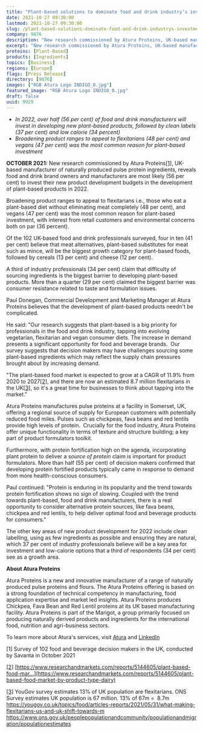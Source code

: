 ```yaml
---
title: "Plant-based solutions to dominate food and drink industry’s investment in new product development in 2022"
date: 2021-10-27 09:30:00
lastmod: 2021-10-27 09:30:00
slug: /plant-based-solutions-dominate-food-and-drink-industrys-investment-new-product-development
company: 9876
description: "New research commissioned by Atura Proteins, UK-based manufacturer of naturally produced pulse protein ingredients, reveals food and drink brand owners and manufacturers are most likely (56 per cent) to invest their new product development budgets in the development of plant-based products in 2022."
excerpt: "New research commissioned by Atura Proteins, UK-based manufacturer of naturally produced pulse protein ingredients, reveals food and drink brand owners and manufacturers are most likely (56 per cent) to invest their new product development budgets in the development of plant-based products in 2022."
proteins: [Plant-Based]
products: [Ingredients]
topics: [Business]
regions: [Europe]
flags: [Press Release]
directory: [9876]
images: ["RGB Atura Logo INDIGO_0.jpg"]
featured_image: "RGB Atura Logo INDIGO_0.jpg"
draft: false
uuid: 9929
---
```

-   *In 2022, over half (56 per cent) of food and drink manufacturers
    will invest in developing new plant-based products, followed by
    clean labels (37 per cent) and low calorie (34 percent)*
-   *Broadening product ranges to appeal to flexitarians (48 per cent)
    and vegans (47 per cent) was the most common reason for plant-based
    investment*

**OCTOBER 2021:** New research commissioned by Atura
Proteins[\[1\]](#_ftn1), UK-based manufacturer of naturally produced
pulse protein ingredients, reveals food and drink brand owners and
manufacturers are most likely (56 per cent) to invest their new product
development budgets in the development of plant-based products in 2022.

Broadening product ranges to appeal to flexitarians i.e., those who eat
a plant-based diet without eliminating meat completely (48 per cent),
and vegans (47 per cent) was the most common reason for plant-based
investment, with interest from retail customers and environmental
concerns both on par (36 percent).

Of the 102 UK-based food and drink professionals surveyed, four in ten
(41 per cent) believe that meat alternatives, plant-based substitutes
for meat such as mince, will be the biggest growth category for
plant-based foods, followed by cereals (13 per cent) and cheese (12 per
cent).

A third of industry professionals (34 per cent) claim that difficulty of
sourcing ingredients is the biggest barrier to developing plant-based
products. More than a quarter (29 per cent) claimed the biggest barrier
was consumer resistance related to taste and formulation issues.

Paul Donegan, Commercial Development and Marketing Manager at Atura
Proteins believes that the development of plant-based products needn't
be complicated. 

He said: "Our research suggests that plant-based is a big priority for
professionals in the food and drink industry, tapping into evolving
vegetarian, flexitarian and vegan consumer diets. The increase in demand
presents a significant opportunity for food and beverage brands.  Our
survey suggests that decision makers may have challenges sourcing some
plant-based ingredients which may reflect the supply chain pressures
brought about by increasing demand.

"The plant-based food market is expected to grow at a CAGR of 11.9% from
2020 to 2027[\[2\]](#_ftn2), and there are now an estimated 8.7 million
flexitarians in the UK[\[3\]](#_ftn3), so it's a great time for
businesses to think about tapping into the market." 

Atura Proteins manufactures pulse proteins at a facility in Somerset,
UK, offering a regional source of supply for European customers with
potentially reduced food miles. Pulses such as chickpeas, fava beans and
red lentils provide high levels of protein.  Crucially for the food
industry, Atura Proteins offer unique functionality in terms of texture
and structure building; a key part of product formulators toolkit.

Furthermore, with protein fortification high on the agenda,
incorporating plant protein to deliver a *source of protein* claim is
important for product formulators. More than half (55 per cent) of
decision makers confirmed that developing protein fortified products
typically came in response to demand from more health-conscious
consumers.

Paul continued: "Protein is enduring in its popularity and the trend
towards protein fortification shows no sign of slowing. Coupled with the
trend towards plant-based, food and drink manufacturers, there is a real
opportunity to consider alternative protein sources, like fava beans,
chickpea and red lentils, to help deliver optimal food and beverage
products for consumers."

The other key areas of new product development for 2022 include clean
labelling, using as few ingredients as possible and ensuring they are
natural, which 37 per cent of industry professionals believe will be a
key area for investment and low-calorie options that a third of
respondents (34 per cent) see as a growth area.

**About Atura Proteins**

Atura Proteins is a new and innovative manufacturer of a range of
naturally produced pulse proteins and flours. The Atura Proteins
offering is based on a strong foundation of technical competency in
manufacturing, food application expertise and market led insights. Atura
Proteins produces Chickpea, Fava Bean and Red Lentil proteins at its UK
based manufacturing facility. Atura Proteins is part of the Marigot, a
group primarily focused on producing naturally derived products and
ingredients for the international food, nutrition and agri-business
sectors.

To learn more about Atura's services, visit
[Atura](https://aturaproteins.com/) and
[LinkedIn](https://www.linkedin.com/company/atura-proteins/) 

[\[](#_ftnref1)1[\]](#_ftnref1) Survey of 102 food and beverage decision
makers in the UK, conducted by Savanta in October 2021

[\[2\]](#_ftnref2)
[https://www.researchandmarkets.com/reports/5144605/plant-based-food-mar...](https://www.researchandmarkets.com/reports/5144605/plant-based-food-market-by-product-type-dairy)

[\[3\]](#_ftnref3) YouGov survey estimates 13% of UK population are
flexitarians. ONS Survey estimates UK population is 67 million. 13% of
67m =  8.7m
<https://yougov.co.uk/topics/food/articles-reports/2021/05/31/what-making-flexitarians-us-and-uk-shift-towards-m>
<https://www.ons.gov.uk/peoplepopulationandcommunity/populationandmigration/populationestimates>
